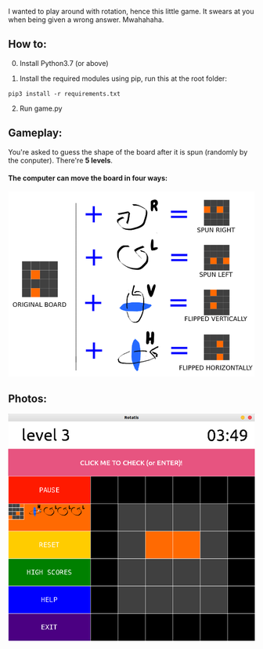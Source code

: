 I wanted to play around with rotation, hence this little game. It swears at you when being given a wrong answer. Mwahahaha.

## How to:

0. Install Python3.7 (or above)

1. Install the required modules using pip, run this at the root folder:

```
pip3 install -r requirements.txt
```

2. Run game.py


## Gameplay:
You're asked to guess the shape of the board after it is spun (randomly by the conputer). There're **5 levels**.

#### The computer can move the board in four ways:

<img src="images/tutorial.png" width = 600/>

## Photos:

<img src="screenshots/shot2.png" width = 600/>


